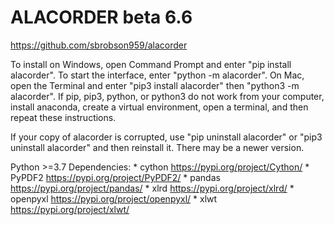 # ALACORDER beta 6.6

https://github.com/sbrobson959/alacorder

To install on Windows, open Command Prompt and enter "pip install alacorder". To start the interface, enter "python -m alacorder". On Mac, open the Terminal and enter "pip3 install alacorder" then "python3 -m alacorder". If pip, pip3, python, or python3 do not work from your computer, install anaconda, create a virtual environment, open a terminal, and then repeat these instructions.

If your copy of alacorder is corrupted, use "pip uninstall alacorder" or "pip3 uninstall alacorder" and then reinstall it. There may be a newer version.

Python >=3.7
Dependencies:
	 *	cython			https://pypi.org/project/Cython/
	 *	PyPDF2			https://pypi.org/project/PyPDF2/
	 *	pandas			https://pypi.org/project/pandas/
	 *	xlrd			https://pypi.org/project/xlrd/
	 *	openpyxl		https://pypi.org/project/openpyxl/
	 *	xlwt			https://pypi.org/project/xlwt/
